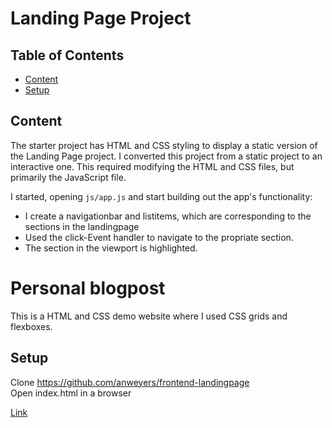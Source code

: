 # Landing Page Project

## Table of Contents

* [Content](#content)
* [Setup](#setup)

## Content

The starter project has HTML and CSS styling to display a static version of the Landing Page project. 
I converted this project from a static project to an interactive one. This required modifying the HTML and CSS files, but primarily the JavaScript file.

I started, opening `js/app.js` and start building out the app's functionality:
- I create a navigationbar and listitems, which are corresponding to the sections in the landingpage
- Used the click-Event handler to navigate to the propriate section.
- The section in the viewport is highlighted.


# Personal blogpost
This is a HTML and CSS demo website where I used CSS grids and flexboxes.

## Setup
Clone https://github.com/anweyers/frontend-landingpage  
Open index.html in a browser

[Link](https://github.com/anweyers/frontend-landingpage/index.html)
